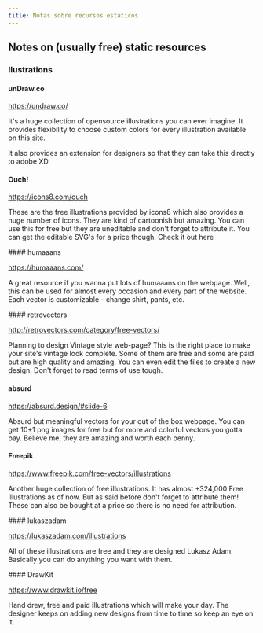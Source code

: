 ```yaml
---
title: Notas sobre recursos estáticos
---
```


## Notes on (usually free) static resources

### Ilustrations

#### unDraw.co

<https://undraw.co/>

It's a huge collection of opensource illustrations you can ever imagine. It provides flexibility to
choose custom colors for every illustration available on this site.

It also provides an extension for designers so that they can take this directly to adobe XD.

#### Ouch!

<https://icons8.com/ouch>

These are the free illustrations provided by icons8 which also provides a huge number of icons. They
are kind of cartoonish but amazing. You can use this for free but they are uneditable and don't
forget to attribute it. You can get the editable SVG's for a price though. Check it out here



#### humaaans

<https://humaaans.com/>

A great resource if you wanna put lots of humaaans on the webpage.  Well, this can be used for
almost every occasion and every part of the website. Each vector is customizable - change shirt,
pants, etc.


#### retrovectors

<http://retrovectors.com/category/free-vectors/>

Planning to design Vintage style web-page? This is the right place to make your site's vintage look
complete. Some of them are free and some are paid but are high quality and amazing. You can even
edit the files to create a new design. Don't forget to read terms of use tough.

#### absurd

<https://absurd.design/#slide-6>

Absurd but meaningful vectors for your out of the box webpage. You can get 10+1 png images for free
but for more and colorful vectors you gotta pay. Believe me, they are amazing and worth each penny.


#### Freepik

<https://www.freepik.com/free-vectors/illustrations>

Another huge collection of free illustrations. It has almost +324,000 Free Illustrations as of now.
But as said before don't forget to attribute them! These can also be bought at a price so there is
no need for attribution.

#### lukaszadam

<https://lukaszadam.com/illustrations>

All of these illustrations are free and they are designed Lukasz Adam. Basically you can do anything
you want with them.

#### DrawKit

<https://www.drawkit.io/free>

Hand drew, free and paid illustrations which will make your day. The designer keeps on adding new
designs from time to time so keep an eye on it.
